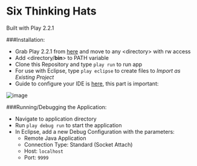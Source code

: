 Six Thinking Hats
====

Built with Play 2.2.1

###Installation:
* Grab Play 2.2.1 from [here](http://www.playframework.com/download) and move to any &lt;directory&gt; with rw access
* Add &lt;directory/**bin**&gt; to PATH variable
* Clone this Repository and type `play run` to run app
* For use with Eclipse, type `play eclipse` to create files to *Import as Existing Project*
* Guide to configure your IDE is [here](http://scala-ide.org/docs/tutorials/play/), this part is important:  

![image](http://scala-ide.org/docs/_images/refresh-on-access.png)

###Running/Debugging the Application:
* Navigate to application directory
* Run `play debug run` to start the application
* In Eclipse, add a new Debug Configuration with the parameters:
	* Remote Java Application
	* Connection Type: Standard (Socket Attach)
	* Host: `localhost`
	* Port: `9999`
	